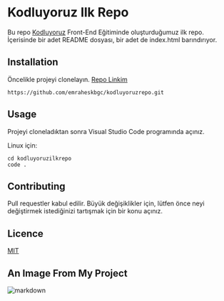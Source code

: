 # Kodluyoruz Ilk Repo
Bu repo [Kodluyoruz](https://www.kodluyoruz.org/) Front-End Eğitiminde oluşturduğumuz ilk repo. İçerisinde bir adet README dosyası, bir adet de index.html barındırıyor.

## Installation
Öncelikle projeyi clonelayın. [Repo Linkim](https://github.com/emraheskbgc/kodluyoruzrepo.git)

```
https://github.com/emraheskbgc/kodluyoruzrepo.git
```
## Usage
Projeyi cloneladıktan sonra Visual Studio Code programında açınız.

Linux için:
```
cd kodluyoruzilkrepo
code .
```
## Contributing
Pull requestler kabul edilir. Büyük değişiklikler için, lütfen önce neyi değiştirmek istediğinizi tartışmak için bir konu açınız.

## Licence
[MIT](https://choosealicense.com/licenses/mit/)

## An Image From My Project

![markdown](https://user-images.githubusercontent.com/84245734/183149921-5cae622c-0c62-4ca5-a3c2-6da489901d06.png)




